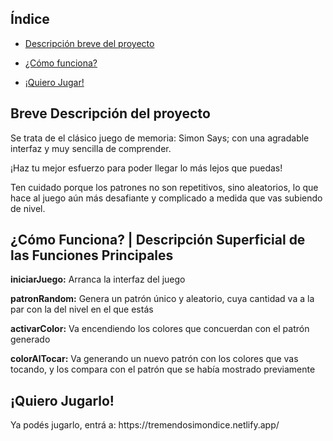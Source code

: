 ## Índice

* [Descripción breve del proyecto](#descripcion)

* [¿Cómo funciona?](#funcionar)

* [¡Quiero Jugar!](#jugar)


<h2 id="descripcion">Breve Descripción del proyecto</h2>
<p>Se trata de el clásico juego de memoria: Simon Says; con una agradable interfaz y muy sencilla de comprender.</p>
<p>¡Haz tu mejor esfuerzo para poder llegar lo más lejos que puedas!</p>
<p>Ten cuidado porque los patrones no son repetitivos, sino aleatorios, lo que hace al juego aún más desafiante y complicado a medida que vas subiendo de nivel.</p>

<h2 id="funcionar">¿Cómo Funciona? | Descripción Superficial de las Funciones Principales</h2>
<p><b>iniciarJuego:</b> Arranca la interfaz del juego</p>
<p><b>patronRandom:</b> Genera un patrón único y aleatorio, cuya cantidad va a la par con la del nivel en el que estás</p>
<p><b>activarColor:</b> Va encendiendo los colores que concuerdan con el patrón generado</p>
<p><b>colorAlTocar:</b> Va generando un nuevo patrón con los colores que vas tocando, y los compara con el patrón que se había mostrado previamente</p>

<h2 id="jugar">¡Quiero Jugarlo!</h2>
<p>Ya podés jugarlo, entrá a: https://tremendosimondice.netlify.app/</p>
